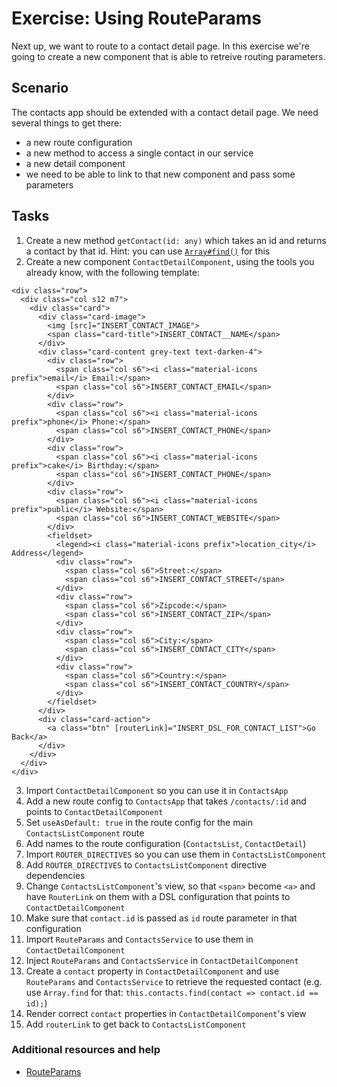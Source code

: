 # Exercise: Using RouteParams

Next up, we want to route to a contact detail page. In this exercise we're going to create a new component that is able to retreive routing parameters.

## Scenario

The contacts app should be extended with a contact detail page. We need several things to get there:

- a new route configuration
- a new method to access a single contact in our service
- a new detail component
- we need to be able to link to that new component and pass some parameters

## Tasks

1. Create a new method `getContact(id: any)` which takes an id and returns a contact by that id. Hint: you can use [`Array#find()`](https://developer.mozilla.org/en-US/docs/Web/JavaScript/Reference/Global_Objects/Array/find) for this
2. Create a new component `ContactDetailComponent`, using the tools you already know, with the following template:

  ```
  <div class="row">
    <div class="col s12 m7">
      <div class="card">
        <div class="card-image">
          <img [src]="INSERT_CONTACT_IMAGE">
          <span class="card-title">INSERT_CONTACT__NAME</span>
        </div>
        <div class="card-content grey-text text-darken-4">
          <div class="row">
            <span class="col s6"><i class="material-icons prefix">email</i> Email:</span>
            <span class="col s6">INSERT_CONTACT_EMAIL</span>
          </div>
          <div class="row">
            <span class="col s6"><i class="material-icons prefix">phone</i> Phone:</span>
            <span class="col s6">INSERT_CONTACT_PHONE</span>
          </div>
          <div class="row">
            <span class="col s6"><i class="material-icons prefix">cake</i> Birthday:</span>
            <span class="col s6">INSERT_CONTACT_PHONE</span>
          </div>
          <div class="row">
            <span class="col s6"><i class="material-icons prefix">public</i> Website:</span>
            <span class="col s6">INSERT_CONTACT_WEBSITE</span>
          </div>
          <fieldset>
            <legend><i class="material-icons prefix">location_city</i> Address</legend>
            <div class="row">
              <span class="col s6">Street:</span>
              <span class="col s6">INSERT_CONTACT_STREET</span>
            </div>
            <div class="row">
              <span class="col s6">Zipcode:</span>
              <span class="col s6">INSERT_CONTACT_ZIP</span>
            </div>
            <div class="row">
              <span class="col s6">City:</span>
              <span class="col s6">INSERT_CONTACT_CITY</span>
            </div>
            <div class="row">
              <span class="col s6">Country:</span>
              <span class="col s6">INSERT_CONTACT_COUNTRY</span>
            </div>
          </fieldset>
        </div>
        <div class="card-action">
          <a class="btn" [routerLink]="INSERT_DSL_FOR_CONTACT_LIST">Go Back</a>
        </div>
      </div>
    </div>
  </div>
  ```
3. Import `ContactDetailComponent` so you can use it in `ContactsApp`
4. Add a new route config to `ContactsApp` that takes `/contacts/:id` and points to `ContactDetailComponent`
5. Set `useAsDefault: true` in the route config for the main `ContactsListComponent` route
6. Add names to the route configuration (`ContactsList`, `ContactDetail`)
7. Import `ROUTER_DIRECTIVES` so you can use them in `ContactsListComponent`
8. Add `ROUTER_DIRECTIVES` to `ContactsListComponent` directive dependencies
9. Change `ContactsListComponent`'s view, so that `<span>` become `<a>` and have `RouterLink` on them with a DSL configuration that points to `ContactDetailComponent`
10. Make sure that `contact.id` is passed as `id` route parameter in that configuration
11. Import `RouteParams` and `ContactsService` to use them in `ContactDetailComponent`
12. Inject `RouteParams` and `ContactsService` in `ContactDetailComponent`
13. Create a `contact` property in `ContactDetailComponent` and use `RouteParams` and `ContactsService` to retrieve the requested contact (e.g. use `Array.find` for that: `this.contacts.find(contact => contact.id == id);`)
14. Render correct `contact` properties in `ContactDetailComponent`'s view
15. Add `routerLink` to get back to `ContactsListComponent`

### Additional resources and help

- [RouteParams](https://angular.io/docs/ts/latest/api/router/RouteParams-class.html)
